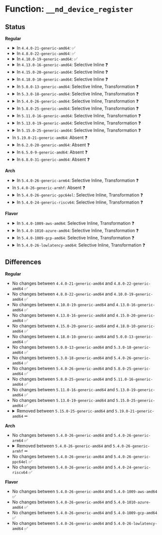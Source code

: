 # Function: <code>__nd_device_register</code>

## Status
<b>Regular</b>
<ul>
<li>
<details>
<summary>In <code>4.4.0-21-generic-amd64</code>: ✅</summary>

```c
void __nd_device_register(struct device * dev)
```

```json
{
  "name": "__nd_device_register",
  "collision_type": "Unique Global",
  "inline_type": "No",
  "funcs": [
    {
      "addr": 18446744071584709552,
      "name": "__nd_device_register",
      "external": true,
      "loc": "drivers/nvdimm/bus.c:175",
      "file": "drivers/nvdimm/bus.c",
      "inline": "seen, unknown",
      "caller_inline": [],
      "caller_func": [
        "drivers/nvdimm/bus.c:nd_device_register",
        "drivers/nvdimm/btt_devs.c:nd_btt_probe",
        "drivers/nvdimm/btt_devs.c:nd_btt_create",
        "drivers/nvdimm/pfn_devs.c:nd_pfn_probe",
        "drivers/nvdimm/pfn_devs.c:nd_pfn_create"
      ]
    }
  ],
  "symbols": [
    {
      "addr": 18446744071584709552,
      "name": "__nd_device_register",
      "section": ".text",
      "bind": "STB_GLOBAL",
      "size": 54
    }
  ]
}
```
</details>
</li>
<li>
<details>
<summary>In <code>4.8.0-22-generic-amd64</code>: ✅</summary>

```c
void __nd_device_register(struct device * dev)
```

```json
{
  "name": "__nd_device_register",
  "collision_type": "Unique Global",
  "inline_type": "No",
  "funcs": [
    {
      "addr": 18446744071585059888,
      "name": "__nd_device_register",
      "external": true,
      "loc": "drivers/nvdimm/bus.c:436",
      "file": "drivers/nvdimm/bus.c",
      "inline": "seen, unknown",
      "caller_inline": [],
      "caller_func": [
        "drivers/nvdimm/bus.c:nd_device_register",
        "drivers/nvdimm/btt_devs.c:nd_btt_probe",
        "drivers/nvdimm/btt_devs.c:nd_btt_create",
        "drivers/nvdimm/pfn_devs.c:nd_pfn_probe",
        "drivers/nvdimm/pfn_devs.c:nd_pfn_create",
        "drivers/nvdimm/dax_devs.c:nd_dax_probe",
        "drivers/nvdimm/dax_devs.c:nd_dax_create"
      ]
    }
  ],
  "symbols": [
    {
      "addr": 18446744071585059888,
      "name": "__nd_device_register",
      "section": ".text",
      "bind": "STB_GLOBAL",
      "size": 60
    }
  ]
}
```
</details>
</li>
<li>
<details>
<summary>In <code>4.10.0-19-generic-amd64</code>: ✅</summary>

```c
void __nd_device_register(struct device * dev)
```

```json
{
  "name": "__nd_device_register",
  "collision_type": "Unique Global",
  "inline_type": "No",
  "funcs": [
    {
      "addr": 18446744071585243712,
      "name": "__nd_device_register",
      "external": true,
      "loc": "drivers/nvdimm/bus.c:438",
      "file": "drivers/nvdimm/bus.c",
      "inline": "seen, unknown",
      "caller_inline": [],
      "caller_func": [
        "drivers/nvdimm/bus.c:nd_device_register",
        "drivers/nvdimm/btt_devs.c:nd_btt_probe",
        "drivers/nvdimm/btt_devs.c:nd_btt_create",
        "drivers/nvdimm/pfn_devs.c:nd_pfn_probe",
        "drivers/nvdimm/pfn_devs.c:nd_pfn_create",
        "drivers/nvdimm/dax_devs.c:nd_dax_probe",
        "drivers/nvdimm/dax_devs.c:nd_dax_create"
      ]
    }
  ],
  "symbols": [
    {
      "addr": 18446744071585243712,
      "name": "__nd_device_register",
      "section": ".text",
      "bind": "STB_GLOBAL",
      "size": 60
    }
  ]
}
```
</details>
</li>
<li>
<details>
<summary>In <code>4.13.0-16-generic-amd64</code>: Selective Inline ❓</summary>

```c
void __nd_device_register(struct device * dev)
```

```json
{
  "name": "__nd_device_register",
  "collision_type": "Unique Global",
  "inline_type": "Selective",
  "funcs": [
    {
      "addr": 18446744071585324146,
      "name": "__nd_device_register",
      "external": true,
      "loc": "drivers/nvdimm/bus.c:501",
      "file": "drivers/nvdimm/bus.c",
      "inline": "not declared, inlined",
      "caller_inline": [
        "drivers/nvdimm/bus.c:nd_device_register"
      ],
      "caller_func": [
        "drivers/nvdimm/btt_devs.c:nd_btt_probe",
        "drivers/nvdimm/btt_devs.c:nd_btt_create",
        "drivers/nvdimm/pfn_devs.c:nd_pfn_probe",
        "drivers/nvdimm/pfn_devs.c:nd_pfn_create",
        "drivers/nvdimm/dax_devs.c:nd_dax_probe",
        "drivers/nvdimm/dax_devs.c:nd_dax_create"
      ]
    }
  ],
  "symbols": [
    {
      "addr": 18446744071585325920,
      "name": "__nd_device_register",
      "section": ".text",
      "bind": "STB_GLOBAL",
      "size": 61
    }
  ]
}
```
</details>
</li>
<li>
<details>
<summary>In <code>4.15.0-20-generic-amd64</code>: Selective Inline ❓</summary>

```c
void __nd_device_register(struct device * dev)
```

```json
{
  "name": "__nd_device_register",
  "collision_type": "Unique Global",
  "inline_type": "Selective",
  "funcs": [
    {
      "addr": 18446744071585752114,
      "name": "__nd_device_register",
      "external": true,
      "loc": "drivers/nvdimm/bus.c:501",
      "file": "drivers/nvdimm/bus.c",
      "inline": "not declared, inlined",
      "caller_inline": [
        "drivers/nvdimm/bus.c:nd_device_register"
      ],
      "caller_func": [
        "drivers/nvdimm/btt_devs.c:nd_btt_probe",
        "drivers/nvdimm/btt_devs.c:nd_btt_create",
        "drivers/nvdimm/pfn_devs.c:nd_pfn_probe",
        "drivers/nvdimm/pfn_devs.c:nd_pfn_create",
        "drivers/nvdimm/dax_devs.c:nd_dax_probe",
        "drivers/nvdimm/dax_devs.c:nd_dax_create"
      ]
    }
  ],
  "symbols": [
    {
      "addr": 18446744071585753888,
      "name": "__nd_device_register",
      "section": ".text",
      "bind": "STB_GLOBAL",
      "size": 61
    }
  ]
}
```
</details>
</li>
<li>
<details>
<summary>In <code>4.18.0-10-generic-amd64</code>: Selective Inline ❓</summary>

```c
void __nd_device_register(struct device * dev)
```

```json
{
  "name": "__nd_device_register",
  "collision_type": "Unique Global",
  "inline_type": "Selective",
  "funcs": [
    {
      "addr": 18446744071585998098,
      "name": "__nd_device_register",
      "external": true,
      "loc": "drivers/nvdimm/bus.c:505",
      "file": "drivers/nvdimm/bus.c",
      "inline": "not declared, inlined",
      "caller_inline": [
        "drivers/nvdimm/bus.c:nd_device_register"
      ],
      "caller_func": [
        "drivers/nvdimm/btt_devs.c:nd_btt_probe",
        "drivers/nvdimm/btt_devs.c:nd_btt_create",
        "drivers/nvdimm/pfn_devs.c:nd_pfn_probe",
        "drivers/nvdimm/pfn_devs.c:nd_pfn_create",
        "drivers/nvdimm/dax_devs.c:nd_dax_probe",
        "drivers/nvdimm/dax_devs.c:nd_dax_create"
      ]
    }
  ],
  "symbols": [
    {
      "addr": 18446744071586000016,
      "name": "__nd_device_register",
      "section": ".text",
      "bind": "STB_GLOBAL",
      "size": 60
    }
  ]
}
```
</details>
</li>
<li>
<details>
<summary>In <code>5.0.0-13-generic-amd64</code>: Selective Inline, Transformation ❓</summary>

```c
void __nd_device_register(struct device * dev)
```

```json
{
  "name": "__nd_device_register",
  "collision_type": "Unique Global",
  "inline_type": "Selective",
  "funcs": [
    {
      "addr": 18446744071586135634,
      "name": "__nd_device_register",
      "external": true,
      "loc": "drivers/nvdimm/bus.c:522",
      "file": "drivers/nvdimm/bus.c",
      "inline": "not declared, inlined",
      "caller_inline": [
        "drivers/nvdimm/bus.c:nd_device_register"
      ],
      "caller_func": [
        "drivers/nvdimm/bus.c:nd_device_register",
        "drivers/nvdimm/btt_devs.c:nd_btt_probe",
        "drivers/nvdimm/btt_devs.c:nd_btt_create",
        "drivers/nvdimm/pfn_devs.c:nd_pfn_probe",
        "drivers/nvdimm/pfn_devs.c:nd_pfn_create",
        "drivers/nvdimm/dax_devs.c:nd_dax_probe",
        "drivers/nvdimm/dax_devs.c:nd_dax_create"
      ]
    }
  ],
  "symbols": [
    {
      "addr": 18446744071586135488,
      "name": "__nd_device_register.part.21",
      "section": ".text",
      "bind": "STB_LOCAL",
      "size": 125
    },
    {
      "addr": 18446744071586137056,
      "name": "__nd_device_register",
      "section": ".text",
      "bind": "STB_GLOBAL",
      "size": 22
    }
  ]
}
```
</details>
</li>
<li>
<details>
<summary>In <code>5.3.0-18-generic-amd64</code>: Selective Inline, Transformation ❓</summary>

```c
void __nd_device_register(struct device * dev)
```

```json
{
  "name": "__nd_device_register",
  "collision_type": "Unique Global",
  "inline_type": "Selective",
  "funcs": [
    {
      "addr": 18446744071586370659,
      "name": "__nd_device_register",
      "external": true,
      "loc": "drivers/nvdimm/bus.c:524",
      "file": "drivers/nvdimm/bus.c",
      "inline": "not declared, inlined",
      "caller_inline": [
        "drivers/nvdimm/bus.c:nd_device_register"
      ],
      "caller_func": [
        "drivers/nvdimm/bus.c:nd_device_register",
        "drivers/nvdimm/btt_devs.c:nd_btt_probe",
        "drivers/nvdimm/btt_devs.c:nd_btt_create",
        "drivers/nvdimm/pfn_devs.c:nd_pfn_probe",
        "drivers/nvdimm/pfn_devs.c:nd_pfn_create",
        "drivers/nvdimm/dax_devs.c:nd_dax_probe",
        "drivers/nvdimm/dax_devs.c:nd_dax_create"
      ]
    }
  ],
  "symbols": [
    {
      "addr": 18446744071586370464,
      "name": "__nd_device_register.part.0",
      "section": ".text",
      "bind": "STB_LOCAL",
      "size": 169
    },
    {
      "addr": 18446744071586372032,
      "name": "__nd_device_register",
      "section": ".text",
      "bind": "STB_GLOBAL",
      "size": 22
    }
  ]
}
```
</details>
</li>
<li>
<details>
<summary>In <code>5.4.0-26-generic-amd64</code>: Selective Inline, Transformation ❓</summary>

```c
void __nd_device_register(struct device * dev)
```

```json
{
  "name": "__nd_device_register",
  "collision_type": "Unique Global",
  "inline_type": "Selective",
  "funcs": [
    {
      "addr": 18446744071586518355,
      "name": "__nd_device_register",
      "external": true,
      "loc": "drivers/nvdimm/bus.c:522",
      "file": "drivers/nvdimm/bus.c",
      "inline": "not declared, inlined",
      "caller_inline": [
        "drivers/nvdimm/bus.c:nd_device_register"
      ],
      "caller_func": [
        "drivers/nvdimm/bus.c:nd_device_register",
        "drivers/nvdimm/btt_devs.c:nd_btt_probe",
        "drivers/nvdimm/btt_devs.c:nd_btt_create",
        "drivers/nvdimm/pfn_devs.c:nd_pfn_probe",
        "drivers/nvdimm/pfn_devs.c:nd_pfn_create",
        "drivers/nvdimm/dax_devs.c:nd_dax_probe",
        "drivers/nvdimm/dax_devs.c:nd_dax_create"
      ]
    }
  ],
  "symbols": [
    {
      "addr": 18446744071586518160,
      "name": "__nd_device_register.part.0",
      "section": ".text",
      "bind": "STB_LOCAL",
      "size": 169
    },
    {
      "addr": 18446744071586520160,
      "name": "__nd_device_register",
      "section": ".text",
      "bind": "STB_GLOBAL",
      "size": 22
    }
  ]
}
```
</details>
</li>
<li>
<details>
<summary>In <code>5.8.0-25-generic-amd64</code>: Selective Inline, Transformation ❓</summary>

```c
void __nd_device_register(struct device * dev)
```

```json
{
  "name": "__nd_device_register",
  "collision_type": "Unique Global",
  "inline_type": "Selective",
  "funcs": [
    {
      "addr": 18446744071587298563,
      "name": "__nd_device_register",
      "external": true,
      "loc": "drivers/nvdimm/bus.c:527",
      "file": "drivers/nvdimm/bus.c",
      "inline": "not declared, inlined",
      "caller_inline": [
        "drivers/nvdimm/bus.c:nd_device_register"
      ],
      "caller_func": [
        "drivers/nvdimm/bus.c:nd_device_register",
        "drivers/nvdimm/btt_devs.c:nd_btt_probe",
        "drivers/nvdimm/btt_devs.c:nd_btt_create",
        "drivers/nvdimm/pfn_devs.c:nd_pfn_probe",
        "drivers/nvdimm/pfn_devs.c:nd_pfn_create",
        "drivers/nvdimm/dax_devs.c:nd_dax_probe",
        "drivers/nvdimm/dax_devs.c:nd_dax_create"
      ]
    }
  ],
  "symbols": [
    {
      "addr": 18446744071587298368,
      "name": "__nd_device_register.part.0",
      "section": ".text",
      "bind": "STB_LOCAL",
      "size": 171
    },
    {
      "addr": 18446744071587300800,
      "name": "__nd_device_register",
      "section": ".text",
      "bind": "STB_GLOBAL",
      "size": 22
    }
  ]
}
```
</details>
</li>
<li>
<details>
<summary>In <code>5.11.0-16-generic-amd64</code>: Selective Inline, Transformation ❓</summary>

```c
void __nd_device_register(struct device * dev)
```

```json
{
  "name": "__nd_device_register",
  "collision_type": "Unique Global",
  "inline_type": "Selective",
  "funcs": [
    {
      "addr": 18446744071587359811,
      "name": "__nd_device_register",
      "external": true,
      "loc": "drivers/nvdimm/bus.c:527",
      "file": "drivers/nvdimm/bus.c",
      "inline": "not declared, inlined",
      "caller_inline": [
        "drivers/nvdimm/bus.c:nd_device_register"
      ],
      "caller_func": [
        "drivers/nvdimm/bus.c:nd_device_register",
        "drivers/nvdimm/btt_devs.c:nd_btt_probe",
        "drivers/nvdimm/btt_devs.c:nd_btt_create",
        "drivers/nvdimm/pfn_devs.c:nd_pfn_probe",
        "drivers/nvdimm/pfn_devs.c:nd_pfn_create",
        "drivers/nvdimm/dax_devs.c:nd_dax_probe",
        "drivers/nvdimm/dax_devs.c:nd_dax_create"
      ]
    }
  ],
  "symbols": [
    {
      "addr": 18446744071587359616,
      "name": "__nd_device_register.part.0",
      "section": ".text",
      "bind": "STB_LOCAL",
      "size": 171
    },
    {
      "addr": 18446744071587362048,
      "name": "__nd_device_register",
      "section": ".text",
      "bind": "STB_GLOBAL",
      "size": 22
    }
  ]
}
```
</details>
</li>
<li>
<details>
<summary>In <code>5.13.0-19-generic-amd64</code>: Selective Inline, Transformation ❓</summary>

```c
void __nd_device_register(struct device * dev)
```

```json
{
  "name": "__nd_device_register",
  "collision_type": "Unique Global",
  "inline_type": "Selective",
  "funcs": [
    {
      "addr": 18446744071587241827,
      "name": "__nd_device_register",
      "external": true,
      "loc": "drivers/nvdimm/bus.c:524",
      "file": "drivers/nvdimm/bus.c",
      "inline": "not declared, inlined",
      "caller_inline": [
        "drivers/nvdimm/bus.c:nd_device_register"
      ],
      "caller_func": [
        "drivers/nvdimm/bus.c:nd_device_register",
        "drivers/nvdimm/btt_devs.c:nd_btt_probe",
        "drivers/nvdimm/btt_devs.c:nd_btt_create",
        "drivers/nvdimm/pfn_devs.c:nd_pfn_probe",
        "drivers/nvdimm/pfn_devs.c:nd_pfn_create",
        "drivers/nvdimm/dax_devs.c:nd_dax_probe",
        "drivers/nvdimm/dax_devs.c:nd_dax_create"
      ]
    }
  ],
  "symbols": [
    {
      "addr": 18446744071587241632,
      "name": "__nd_device_register.part.0",
      "section": ".text",
      "bind": "STB_LOCAL",
      "size": 171
    },
    {
      "addr": 18446744071587244048,
      "name": "__nd_device_register",
      "section": ".text",
      "bind": "STB_GLOBAL",
      "size": 22
    }
  ]
}
```
</details>
</li>
<li>
<details>
<summary>In <code>5.15.0-25-generic-amd64</code>: Selective Inline, Transformation ❓</summary>

```c
void __nd_device_register(struct device * dev)
```

```json
{
  "name": "__nd_device_register",
  "collision_type": "Unique Global",
  "inline_type": "Selective",
  "funcs": [
    {
      "addr": 18446744071587808339,
      "name": "__nd_device_register",
      "external": true,
      "loc": "drivers/nvdimm/bus.c:517",
      "file": "drivers/nvdimm/bus.c",
      "inline": "not declared, inlined",
      "caller_inline": [
        "drivers/nvdimm/bus.c:nd_device_register"
      ],
      "caller_func": [
        "drivers/nvdimm/bus.c:nd_device_register",
        "drivers/nvdimm/btt_devs.c:nd_btt_probe",
        "drivers/nvdimm/btt_devs.c:nd_btt_create",
        "drivers/nvdimm/pfn_devs.c:nd_pfn_probe",
        "drivers/nvdimm/pfn_devs.c:nd_pfn_create",
        "drivers/nvdimm/dax_devs.c:nd_dax_probe",
        "drivers/nvdimm/dax_devs.c:nd_dax_create"
      ]
    }
  ],
  "symbols": [
    {
      "addr": 18446744071587808128,
      "name": "__nd_device_register.part.0",
      "section": ".text",
      "bind": "STB_LOCAL",
      "size": 184
    },
    {
      "addr": 18446744071587810544,
      "name": "__nd_device_register",
      "section": ".text",
      "bind": "STB_GLOBAL",
      "size": 22
    }
  ]
}
```
</details>
</li>
<li>
In <code>5.19.0-21-generic-amd64</code>: Absent ❓
</li>
<li>
<details>
<summary>In <code>6.2.0-20-generic-amd64</code>: Absent ❓</summary>

```json
{
  "name": "__nd_device_register",
  "collision_type": "Unique Static",
  "inline_type": "Selective",
  "funcs": [
    {
      "addr": 18446744071590710853,
      "name": "__nd_device_register",
      "external": false,
      "loc": "drivers/nvdimm/bus.c:511",
      "file": "drivers/nvdimm/bus.c",
      "inline": "not declared, inlined",
      "caller_inline": [
        "drivers/nvdimm/bus.c:nd_device_register_sync"
      ],
      "caller_func": [
        "drivers/nvdimm/bus.c:nd_device_register_sync"
      ]
    }
  ],
  "symbols": [
    {
      "addr": 18446744071590707952,
      "name": "__nd_device_register.part.0",
      "section": ".text",
      "bind": "STB_LOCAL",
      "size": 217
    }
  ]
}
```
</details>
</li>
<li>
<details>
<summary>In <code>6.5.0-9-generic-amd64</code>: Absent ❓</summary>

```json
{
  "name": "__nd_device_register",
  "collision_type": "Unique Static",
  "inline_type": "Selective",
  "funcs": [
    {
      "addr": 18446744071591052005,
      "name": "__nd_device_register",
      "external": false,
      "loc": "drivers/nvdimm/bus.c:511",
      "file": "drivers/nvdimm/bus.c",
      "inline": "not declared, inlined",
      "caller_inline": [
        "drivers/nvdimm/bus.c:nd_device_register_sync"
      ],
      "caller_func": [
        "drivers/nvdimm/bus.c:nd_device_register_sync"
      ]
    }
  ],
  "symbols": [
    {
      "addr": 18446744071591049152,
      "name": "__nd_device_register.part.0",
      "section": ".text",
      "bind": "STB_LOCAL",
      "size": 217
    }
  ]
}
```
</details>
</li>
<li>
<details>
<summary>In <code>6.8.0-31-generic-amd64</code>: Absent ❓</summary>

```json
{
  "name": "__nd_device_register",
  "collision_type": "Unique Static",
  "inline_type": "Selective",
  "funcs": [
    {
      "addr": 18446744071591396565,
      "name": "__nd_device_register",
      "external": false,
      "loc": "drivers/nvdimm/bus.c:511",
      "file": "drivers/nvdimm/bus.c",
      "inline": "not declared, inlined",
      "caller_inline": [
        "drivers/nvdimm/bus.c:nd_device_register_sync"
      ],
      "caller_func": [
        "drivers/nvdimm/bus.c:nd_device_register_sync"
      ]
    }
  ],
  "symbols": [
    {
      "addr": 18446744071591393712,
      "name": "__nd_device_register.part.0",
      "section": ".text",
      "bind": "STB_LOCAL",
      "size": 217
    }
  ]
}
```
</details>
</li>
</ul>
<b>Arch</b>
<ul>
<li>
<details>
<summary>In <code>5.4.0-26-generic-arm64</code>: Selective Inline, Transformation ❓</summary>

```c
void __nd_device_register(struct device * dev)
```

```json
{
  "name": "__nd_device_register",
  "collision_type": "Unique Global",
  "inline_type": "Selective",
  "funcs": [
    {
      "addr": 18446603336499402008,
      "name": "__nd_device_register",
      "external": true,
      "loc": "drivers/nvdimm/bus.c:522",
      "file": "drivers/nvdimm/bus.c",
      "inline": "not declared, inlined",
      "caller_inline": [
        "drivers/nvdimm/bus.c:nd_device_register"
      ],
      "caller_func": [
        "drivers/nvdimm/bus.c:nd_device_register",
        "drivers/nvdimm/btt_devs.c:nd_btt_probe",
        "drivers/nvdimm/btt_devs.c:nd_btt_create"
      ]
    }
  ],
  "symbols": [
    {
      "addr": 18446603336499401784,
      "name": "__nd_device_register.part.0",
      "section": ".text",
      "bind": "STB_LOCAL",
      "size": 192
    },
    {
      "addr": 18446603336499405728,
      "name": "__nd_device_register",
      "section": ".text",
      "bind": "STB_GLOBAL",
      "size": 48
    }
  ]
}
```
</details>
</li>
<li>
In <code>5.4.0-26-generic-armhf</code>: Absent ❓
</li>
<li>
<details>
<summary>In <code>5.4.0-26-generic-ppc64el</code>: Selective Inline, Transformation ❓</summary>

```c
void __nd_device_register(struct device * dev)
```

```json
{
  "name": "__nd_device_register",
  "collision_type": "Unique Global",
  "inline_type": "Selective",
  "funcs": [
    {
      "addr": 13835058055292642988,
      "name": "__nd_device_register",
      "external": true,
      "loc": "drivers/nvdimm/bus.c:522",
      "file": "drivers/nvdimm/bus.c",
      "inline": "not declared, inlined",
      "caller_inline": [
        "drivers/nvdimm/bus.c:nd_device_register"
      ],
      "caller_func": [
        "drivers/nvdimm/bus.c:nd_device_register",
        "drivers/nvdimm/btt_devs.c:nd_btt_probe",
        "drivers/nvdimm/btt_devs.c:nd_btt_create",
        "drivers/nvdimm/pfn_devs.c:nd_pfn_probe",
        "drivers/nvdimm/pfn_devs.c:nd_pfn_create",
        "drivers/nvdimm/dax_devs.c:nd_dax_probe",
        "drivers/nvdimm/dax_devs.c:nd_dax_create"
      ]
    }
  ],
  "symbols": [
    {
      "addr": 13835058055292642624,
      "name": "__nd_device_register.part.0",
      "section": ".text",
      "bind": "STB_LOCAL",
      "size": 316
    },
    {
      "addr": 13835058055292645952,
      "name": "__nd_device_register",
      "section": ".text",
      "bind": "STB_GLOBAL",
      "size": 28
    }
  ]
}
```
</details>
</li>
<li>
<details>
<summary>In <code>5.4.0-24-generic-riscv64</code>: Selective Inline, Transformation ❓</summary>

```c
void __nd_device_register(struct device * dev)
```

```json
{
  "name": "__nd_device_register",
  "collision_type": "Unique Global",
  "inline_type": "Selective",
  "funcs": [
    {
      "addr": 18446743936276633530,
      "name": "__nd_device_register",
      "external": true,
      "loc": "drivers/nvdimm/bus.c:522",
      "file": "drivers/nvdimm/bus.c",
      "inline": "not declared, inlined",
      "caller_inline": [
        "drivers/nvdimm/bus.c:nd_device_register"
      ],
      "caller_func": [
        "drivers/nvdimm/bus.c:nd_device_register",
        "drivers/nvdimm/btt_devs.c:nd_btt_probe",
        "drivers/nvdimm/btt_devs.c:nd_btt_create"
      ]
    }
  ],
  "symbols": [
    {
      "addr": 18446743936276633358,
      "name": "__nd_device_register.part.0",
      "section": ".text",
      "bind": "STB_LOCAL",
      "size": 140
    },
    {
      "addr": 18446743936276635340,
      "name": "__nd_device_register",
      "section": ".text",
      "bind": "STB_GLOBAL",
      "size": 44
    }
  ]
}
```
</details>
</li>
</ul>
<b>Flavor</b>
<ul>
<li>
<details>
<summary>In <code>5.4.0-1009-aws-amd64</code>: Selective Inline, Transformation ❓</summary>

```c
void __nd_device_register(struct device * dev)
```

```json
{
  "name": "__nd_device_register",
  "collision_type": "Unique Global",
  "inline_type": "Selective",
  "funcs": [
    {
      "addr": 18446744071586208835,
      "name": "__nd_device_register",
      "external": true,
      "loc": "drivers/nvdimm/bus.c:522",
      "file": "drivers/nvdimm/bus.c",
      "inline": "not declared, inlined",
      "caller_inline": [
        "drivers/nvdimm/bus.c:nd_device_register"
      ],
      "caller_func": [
        "drivers/nvdimm/bus.c:nd_device_register",
        "drivers/nvdimm/btt_devs.c:nd_btt_probe",
        "drivers/nvdimm/btt_devs.c:nd_btt_create",
        "drivers/nvdimm/pfn_devs.c:nd_pfn_probe",
        "drivers/nvdimm/pfn_devs.c:nd_pfn_create",
        "drivers/nvdimm/dax_devs.c:nd_dax_probe",
        "drivers/nvdimm/dax_devs.c:nd_dax_create"
      ]
    }
  ],
  "symbols": [
    {
      "addr": 18446744071586208640,
      "name": "__nd_device_register.part.0",
      "section": ".text",
      "bind": "STB_LOCAL",
      "size": 169
    },
    {
      "addr": 18446744071586210640,
      "name": "__nd_device_register",
      "section": ".text",
      "bind": "STB_GLOBAL",
      "size": 22
    }
  ]
}
```
</details>
</li>
<li>
<details>
<summary>In <code>5.4.0-1010-azure-amd64</code>: Selective Inline, Transformation ❓</summary>

```c
void __nd_device_register(struct device * dev)
```

```json
{
  "name": "__nd_device_register",
  "collision_type": "Unique Global",
  "inline_type": "Selective",
  "funcs": [
    {
      "addr": 18446744071586027203,
      "name": "__nd_device_register",
      "external": true,
      "loc": "drivers/nvdimm/bus.c:522",
      "file": "drivers/nvdimm/bus.c",
      "inline": "not declared, inlined",
      "caller_inline": [
        "drivers/nvdimm/bus.c:nd_device_register"
      ],
      "caller_func": [
        "drivers/nvdimm/bus.c:nd_device_register",
        "drivers/nvdimm/btt_devs.c:nd_btt_probe",
        "drivers/nvdimm/btt_devs.c:nd_btt_create",
        "drivers/nvdimm/pfn_devs.c:nd_pfn_probe",
        "drivers/nvdimm/pfn_devs.c:nd_pfn_create",
        "drivers/nvdimm/dax_devs.c:nd_dax_probe",
        "drivers/nvdimm/dax_devs.c:nd_dax_create"
      ]
    }
  ],
  "symbols": [
    {
      "addr": 18446744071586027008,
      "name": "__nd_device_register.part.0",
      "section": ".text",
      "bind": "STB_LOCAL",
      "size": 169
    },
    {
      "addr": 18446744071586029008,
      "name": "__nd_device_register",
      "section": ".text",
      "bind": "STB_GLOBAL",
      "size": 22
    }
  ]
}
```
</details>
</li>
<li>
<details>
<summary>In <code>5.4.0-1009-gcp-amd64</code>: Selective Inline, Transformation ❓</summary>

```c
void __nd_device_register(struct device * dev)
```

```json
{
  "name": "__nd_device_register",
  "collision_type": "Unique Global",
  "inline_type": "Selective",
  "funcs": [
    {
      "addr": 18446744071586466323,
      "name": "__nd_device_register",
      "external": true,
      "loc": "drivers/nvdimm/bus.c:522",
      "file": "drivers/nvdimm/bus.c",
      "inline": "not declared, inlined",
      "caller_inline": [
        "drivers/nvdimm/bus.c:nd_device_register"
      ],
      "caller_func": [
        "drivers/nvdimm/bus.c:nd_device_register",
        "drivers/nvdimm/btt_devs.c:nd_btt_probe",
        "drivers/nvdimm/btt_devs.c:nd_btt_create",
        "drivers/nvdimm/pfn_devs.c:nd_pfn_probe",
        "drivers/nvdimm/pfn_devs.c:nd_pfn_create",
        "drivers/nvdimm/dax_devs.c:nd_dax_probe",
        "drivers/nvdimm/dax_devs.c:nd_dax_create"
      ]
    }
  ],
  "symbols": [
    {
      "addr": 18446744071586466128,
      "name": "__nd_device_register.part.0",
      "section": ".text",
      "bind": "STB_LOCAL",
      "size": 169
    },
    {
      "addr": 18446744071586468128,
      "name": "__nd_device_register",
      "section": ".text",
      "bind": "STB_GLOBAL",
      "size": 22
    }
  ]
}
```
</details>
</li>
<li>
<details>
<summary>In <code>5.4.0-26-lowlatency-amd64</code>: Selective Inline, Transformation ❓</summary>

```c
void __nd_device_register(struct device * dev)
```

```json
{
  "name": "__nd_device_register",
  "collision_type": "Unique Global",
  "inline_type": "Selective",
  "funcs": [
    {
      "addr": 18446744071586578003,
      "name": "__nd_device_register",
      "external": true,
      "loc": "drivers/nvdimm/bus.c:522",
      "file": "drivers/nvdimm/bus.c",
      "inline": "not declared, inlined",
      "caller_inline": [
        "drivers/nvdimm/bus.c:nd_device_register"
      ],
      "caller_func": [
        "drivers/nvdimm/bus.c:nd_device_register",
        "drivers/nvdimm/btt_devs.c:nd_btt_probe",
        "drivers/nvdimm/btt_devs.c:nd_btt_create",
        "drivers/nvdimm/pfn_devs.c:nd_pfn_probe",
        "drivers/nvdimm/pfn_devs.c:nd_pfn_create",
        "drivers/nvdimm/dax_devs.c:nd_dax_probe",
        "drivers/nvdimm/dax_devs.c:nd_dax_create"
      ]
    }
  ],
  "symbols": [
    {
      "addr": 18446744071586577808,
      "name": "__nd_device_register.part.0",
      "section": ".text",
      "bind": "STB_LOCAL",
      "size": 169
    },
    {
      "addr": 18446744071586579808,
      "name": "__nd_device_register",
      "section": ".text",
      "bind": "STB_GLOBAL",
      "size": 22
    }
  ]
}
```
</details>
</li>
</ul>

## Differences
<b>Regular</b>
<ul>
<li>
No changes between <code>4.4.0-21-generic-amd64</code> and <code>4.8.0-22-generic-amd64</code> ✅
</li>
<li>
No changes between <code>4.8.0-22-generic-amd64</code> and <code>4.10.0-19-generic-amd64</code> ✅
</li>
<li>
No changes between <code>4.10.0-19-generic-amd64</code> and <code>4.13.0-16-generic-amd64</code> ✅
</li>
<li>
No changes between <code>4.13.0-16-generic-amd64</code> and <code>4.15.0-20-generic-amd64</code> ✅
</li>
<li>
No changes between <code>4.15.0-20-generic-amd64</code> and <code>4.18.0-10-generic-amd64</code> ✅
</li>
<li>
No changes between <code>4.18.0-10-generic-amd64</code> and <code>5.0.0-13-generic-amd64</code> ✅
</li>
<li>
No changes between <code>5.0.0-13-generic-amd64</code> and <code>5.3.0-18-generic-amd64</code> ✅
</li>
<li>
No changes between <code>5.3.0-18-generic-amd64</code> and <code>5.4.0-26-generic-amd64</code> ✅
</li>
<li>
No changes between <code>5.4.0-26-generic-amd64</code> and <code>5.8.0-25-generic-amd64</code> ✅
</li>
<li>
No changes between <code>5.8.0-25-generic-amd64</code> and <code>5.11.0-16-generic-amd64</code> ✅
</li>
<li>
No changes between <code>5.11.0-16-generic-amd64</code> and <code>5.13.0-19-generic-amd64</code> ✅
</li>
<li>
No changes between <code>5.13.0-19-generic-amd64</code> and <code>5.15.0-25-generic-amd64</code> ✅
</li>
<li>
<details>
<summary>Removed between <code>5.15.0-25-generic-amd64</code> and <code>5.19.0-21-generic-amd64</code> ➖</summary>

```c
void __nd_device_register(struct device * dev)
```
</details>
</li>
</ul>
<b>Arch</b>
<ul>
<li>
No changes between <code>5.4.0-26-generic-amd64</code> and <code>5.4.0-26-generic-arm64</code> ✅
</li>
<li>
<details>
<summary>Removed between <code>5.4.0-26-generic-amd64</code> and <code>5.4.0-26-generic-armhf</code> ➖</summary>

```c
void __nd_device_register(struct device * dev)
```
</details>
</li>
<li>
No changes between <code>5.4.0-26-generic-amd64</code> and <code>5.4.0-26-generic-ppc64el</code> ✅
</li>
<li>
No changes between <code>5.4.0-26-generic-amd64</code> and <code>5.4.0-24-generic-riscv64</code> ✅
</li>
</ul>
<b>Flavor</b>
<ul>
<li>
No changes between <code>5.4.0-26-generic-amd64</code> and <code>5.4.0-1009-aws-amd64</code> ✅
</li>
<li>
No changes between <code>5.4.0-26-generic-amd64</code> and <code>5.4.0-1010-azure-amd64</code> ✅
</li>
<li>
No changes between <code>5.4.0-26-generic-amd64</code> and <code>5.4.0-1009-gcp-amd64</code> ✅
</li>
<li>
No changes between <code>5.4.0-26-generic-amd64</code> and <code>5.4.0-26-lowlatency-amd64</code> ✅
</li>
</ul>
